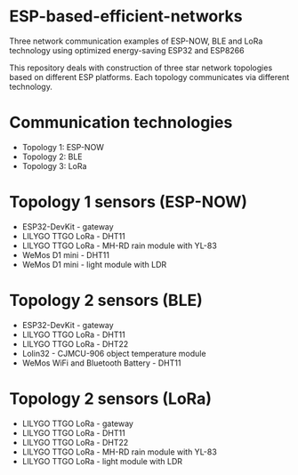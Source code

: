 # ESP-based-efficient-networks
Three network communication examples of ESP-NOW, BLE and LoRa technology using optimized energy-saving ESP32 and ESP8266

This repository deals with construction of three star network topologies based on different ESP platforms. Each topology communicates via different technology. 

# Communication technologies
* Topology 1: ESP-NOW
* Topology 2: BLE
* Topology 3: LoRa

# Topology 1 sensors (ESP-NOW)
* ESP32-DevKit - gateway
* LILYGO TTGO LoRa - DHT11
* LILYGO TTGO LoRa - MH-RD rain module with YL-83
* WeMos D1 mini - DHT11
* WeMos D1 mini - light module with LDR 

# Topology 2 sensors (BLE)
* ESP32-DevKit - gateway
* LILYGO TTGO LoRa - DHT11
* LILYGO TTGO LoRa - DHT22
* Lolin32 - CJMCU-906 object temperature module
* WeMos WiFi and Bluetooth Battery - DHT11

# Topology 2 sensors (LoRa)
* LILYGO TTGO LoRa - gateway
* LILYGO TTGO LoRa - DHT11
* LILYGO TTGO LoRa - DHT22
* LILYGO TTGO LoRa - MH-RD rain module with YL-83
* LILYGO TTGO LoRa - light module with LDR 
